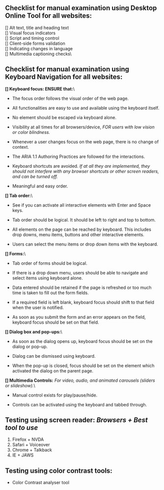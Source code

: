 ## Checklist for manual examination using Desktop Online Tool for all websites:

[] Alt text, title and heading text\
[] Visual focus indicators\
[] Script and timing control\
[] Client-side forms validation\
[] Indicating changes in language\
[] Multimedia captioning checks\


## Checklist for manual examination using Keyboard Navigation for all websites:

**[] Keyboard focus: ENSURE that:**\

  - The focus order follows the visual order of the web page.

  - All functionalities are easy to use and available using the keyboard itself.

  - No element should be escaped via keyboard alone.

  - Visibility at all times for all browsers/device, *FOR users with low vision or color blindness.*

  - Whenever a user changes focus on the web page, there is no change of context.

  - The ARIA 1.1 Authoring Practices are followed for the interactions.

  - Keyboard shortcuts are avoided. *If at all they are implemented, they should not interfere with any browser shortcuts or other screen readers, and can be turned off.*

  - Meaningful and easy order.
  

**[] Tab order:**\

  - See if you can activate all interactive elements with Enter and Space keys.

  - Tab order should be logical. It should be left to right and top to bottom.

  - All elements on the page can be reached by keyboard. This includes drop downs, menu items, buttons and other interactive elements.

  - Users can select the menu items or drop down items with the keyboard.
  

**[] Forms:**\

  - Tab order of forms should be logical.

  - If there is a drop down menu, users should be able to navigate and select items using keyboard alone.

  - Data entered should be retained if the page is refreshed or too much time is taken to fill out the form fields.

  - If a required field is left blank, keyboard focus should shift to that field when the user is notified.

  - As soon as you submit the form and an error appears on the field, keyboard focus should be set on that field.
  

**[] Dialog box and pop-ups:**\

  - As soon as the dialog opens up, keyboard focus should be set on the dialog or pop-up.

  - Dialog can be dismissed using keyboard.

  - When the pop-up is closed, focus should be set on the element which activated the dialog on the parent page.


**[] Multimedia Controls:** *For video, audio, and animated carousels (sliders or slideshow).*\

  - Manual control exists for play/pause/hide.

  - Controls can be activated using the keyboard and tabbed through.
  

## Testing using screen reader: *Browsers + Best tool to use*
  1. Firefox + NVDA
  2. Safari + Voiceover
  3. Chrome + Talkback
  4. IE + JAWS

## Testing using color contrast tools: 
  - Color Contrast analyser tool


